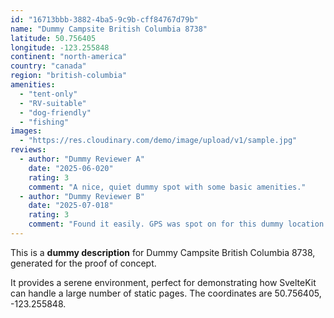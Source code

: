 ```yaml
---
id: "16713bbb-3882-4ba5-9c9b-cff84767d79b"
name: "Dummy Campsite British Columbia 8738"
latitude: 50.756405
longitude: -123.255848
continent: "north-america"
country: "canada"
region: "british-columbia"
amenities:
  - "tent-only"
  - "RV-suitable"
  - "dog-friendly"
  - "fishing"
images:
  - "https://res.cloudinary.com/demo/image/upload/v1/sample.jpg"
reviews:
  - author: "Dummy Reviewer A"
    date: "2025-06-020"
    rating: 3
    comment: "A nice, quiet dummy spot with some basic amenities."
  - author: "Dummy Reviewer B"
    date: "2025-07-018"
    rating: 3
    comment: "Found it easily. GPS was spot on for this dummy location."
---
```


This is a **dummy description** for Dummy Campsite British Columbia 8738, generated for the proof of concept.

It provides a serene environment, perfect for demonstrating how SvelteKit can handle a large number of static pages. The coordinates are 50.756405, -123.255848.
